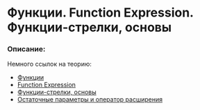 # Функции. Function Expression. Функции-стрелки, основы

### Описание:

Немного ссылок на теорию:

- [Функции](https://learn.javascript.ru/function-basics)
- [Function Expression](https://learn.javascript.ru/function-expressions)
- [Функции-стрелки, основы](https://learn.javascript.ru/arrow-functions-basics)
- [Остаточные параметры и оператор расширения](https://learn.javascript.ru/rest-parameters-spread-operator)
